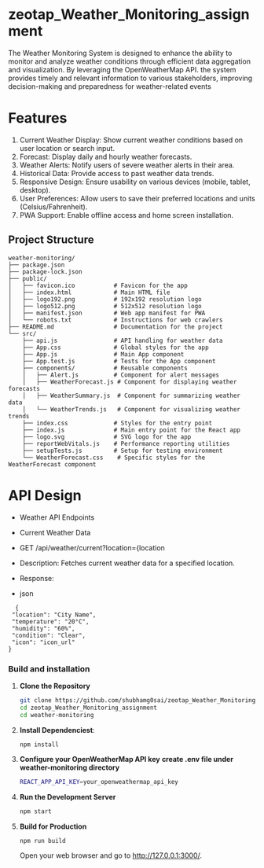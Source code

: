 # zeotap_Weather_Monitoring_assignment
The Weather Monitoring System is designed to enhance the ability to monitor and analyze weather conditions through efficient data aggregation and visualization. By leveraging the OpenWeatherMap API. the system provides timely and relevant information to various stakeholders, improving decision-making and preparedness for weather-related events

# Features
1. Current Weather Display: Show current weather conditions based on user location or search input.
2. Forecast: Display daily and hourly weather forecasts.
3. Weather Alerts: Notify users of severe weather alerts in their area.
4. Historical Data: Provide access to past weather data trends.
5. Responsive Design: Ensure usability on various devices (mobile, tablet, desktop).
6. User Preferences: Allow users to save their preferred locations and units (Celsius/Fahrenheit).
7. PWA Support: Enable offline access and home screen installation.

## Project Structure 

```
weather-monitoring/
├── package.json
├── package-lock.json
├── public/
│   ├── favicon.ico           # Favicon for the app
│   ├── index.html            # Main HTML file
│   ├── logo192.png           # 192x192 resolution logo
│   ├── logo512.png           # 512x512 resolution logo
│   ├── manifest.json         # Web app manifest for PWA
│   └── robots.txt            # Instructions for web crawlers
├── README.md                 # Documentation for the project
└── src/
    ├── api.js                # API handling for weather data
    ├── App.css               # Global styles for the app
    ├── App.js                # Main App component
    ├── App.test.js           # Tests for the App component
    ├── components/           # Reusable components
    │   ├── Alert.js          # Component for alert messages
    │   ├── WeatherForecast.js # Component for displaying weather forecasts
    │   ├── WeatherSummary.js  # Component for summarizing weather data
    │   └── WeatherTrends.js   # Component for visualizing weather trends
    ├── index.css             # Styles for the entry point
    ├── index.js              # Main entry point for the React app
    ├── logo.svg              # SVG logo for the app
    ├── reportWebVitals.js    # Performance reporting utilities
    ├── setupTests.js         # Setup for testing environment
    └── WeatherForecast.css    # Specific styles for the WeatherForecast component
```





# API Design
- Weather API Endpoints
- Current Weather Data

- GET /api/weather/current?location={location
- Description: Fetches current weather data for a specified location.
- Response:
- json
 ```
   {
  "location": "City Name",
  "temperature": "20°C",
  "humidity": "60%",
  "condition": "Clear",
  "icon": "icon_url"
}
   ```
### Build and installation
1. **Clone the Repository**
    ```bash
   git clone https://github.com/shubhamg0sai/zeotap_Weather_Monitoring_assignment.git
   cd zeotap_Weather_Monitoring_assignment
   cd weather-monitoring
   ```
2. **Install Dependenciest**:
   ```bash
   npm install
   ```

3. **Configure your OpenWeatherMap API key**
   **create .env file under weather-monitoring directory**
   ```bash
   REACT_APP_API_KEY=your_openweathermap_api_key
   ```

4. **Run the Development Server**
   ```bash
   npm start
   ```

5. **Build for Production**
   ```
   npm run build
   ```
   Open your web browser and go to http://127.0.0.1:3000/.
